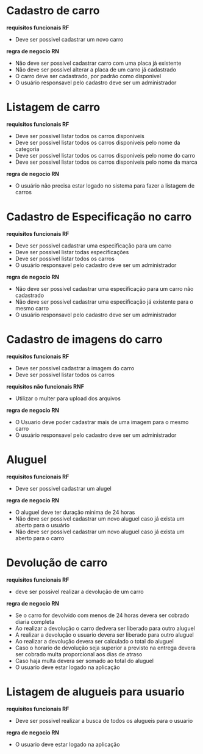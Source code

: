 # Cadastro de carro

  **requisitos funcionais  RF**

   - Deve ser possivel cadastrar um novo carro

  **regra de negocio RN**

   - Não deve ser possivel cadastrar carro com uma placa já existente
   - Não deve ser possivel alterar a placa de um carro já cadastrado 
   - O carro deve ser cadastrado, por padrão como disponivel
   - O usuário responsavel pelo cadastro deve ser um administrador 



# Listagem de carro

  **requisitos funcionais  RF**

  - Deve ser possivel listar todos os carros disponiveis 
  - Deve ser possivel listar todos os carros disponiveis pelo nome da categoria 
  - Deve ser possivel listar todos os carros disponiveis pelo nome do carro 
  - Deve ser possivel listar todos os carros disponiveis pelo nome da marca 

  **regra de negocio RN**

  - O usuário não precisa estar logado no sistema para fazer a listagem de carros 



# Cadastro de Especificação no carro 

  **requisitos funcionais  RF**

  - Deve ser possivel cadastrar uma especificação para um carro
  - Deve ser possivel listar todas especificações 
  - Deve ser possivel listar todos os carros 
  - O usuário responsavel pelo cadastro deve ser um administrador 

  **regra de negocio RN**

  - Não deve ser possivel cadastrar uma especificação para um carro não cadastrado  
  - Não deve ser possivel cadastrar uma especificação já existente para o mesmo carro 
  - O usuário responsavel pelo cadastro deve ser um administrador 


# Cadastro de imagens do carro

  **requisitos funcionais  RF**

  - Deve ser possivel cadastrar a imagem do carro
  - Deve ser possivel listar todos os carros

  **requisitos não funcionais RNF**

  - Utilizar o multer para upload dos arquivos

  **regra de negocio RN**

  - O Usuario deve poder cadastrar mais de uma imagem para o mesmo carro
  - O usuário responsavel pelo cadastro deve ser um administrador 


# Aluguel

  **requisitos funcionais  RF**

   - Deve ser possivel cadastrar um alugel 

  **regra de negocio RN**

   - O aluguel deve ter duração minima de 24 horas
   - Não deve ser possivel cadastrar um novo aluguel caso já exista um aberto para o usuário
   - Não deve ser possivel cadastrar um novo aluguel caso já exista um aberto para o carro


# Devolução de carro

  **requisitos funcionais RF**
   - deve ser possivel realizar a devolução de um carro

  **regra de negocio RN**
   - Se o carro for devolvido com menos de 24 horas devera ser cobrado diaria completa
   - Ao realizar a devolução o carro dedvera ser liberado para outro aluguel 
   - A realizar a devolução o usuario devera ser liberado para outro aluguel
   - Ao realizar a devolução devera ser calculado o total do aluguel
   - Caso o horario de devolução seja superior a previsto na entrega devera ser cobrado multa proporcional aos dias de atraso 
   - Caso haja multa devera ser somado ao total do aluguel
   - O usuario deve estar logado na aplicação
   
# Listagem de alugueis para usuario
  
  **requisitos funcionais RF**
   - Deve ser possivel realizar a busca de todos os alugueis para o usuario

  **regra de negocio RN**
   - O usuario deve estar logado na aplicação
